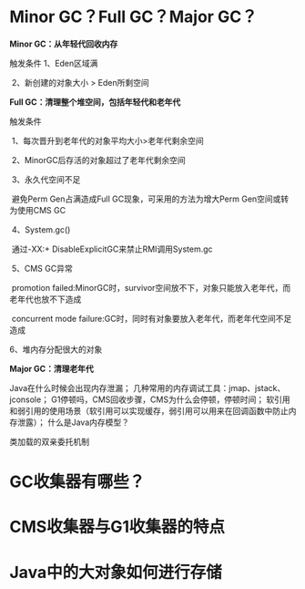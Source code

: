 # Minor GC？Full GC？Major GC？

**Minor GC：从年轻代回收内存**

触发条件
	1、Eden区域满

​	2、新创建的对象大小 > Eden所剩空间

**Full GC：清理整个堆空间，包括年轻代和老年代**

触发条件

​	1、每次晋升到老年代的对象平均大小>老年代剩余空间

​	2、MinorGC后存活的对象超过了老年代剩余空间

​	3、永久代空间不足

​		避免Perm Gen占满造成Full GC现象，可采用的方法为增大Perm Gen空间或转为使用CMS GC

​	4、System.gc()

​		通过-XX:+ DisableExplicitGC来禁止RMI调用System.gc

​	5、CMS GC异常

​		promotion failed:MinorGC时，survivor空间放不下，对象只能放入老年代，而老年代也放不下造成

​		concurrent mode failure:GC时，同时有对象要放入老年代，而老年代空间不足造成

6、堆内存分配很大的对象

**Major GC：清理老年代**

Java在什么时候会出现内存泄漏；
几种常用的内存调试工具：jmap、jstack、jconsole；
G1停顿吗，CMS回收步骤，CMS为什么会停顿，停顿时间；
软引用和弱引用的使用场景（软引用可以实现缓存，弱引用可以用来在回调函数中防止内存泄露）；
什么是Java内存模型？

类加载的双亲委托机制



# GC收集器有哪些？



# CMS收集器与G1收集器的特点



# Java中的大对象如何进行存储

